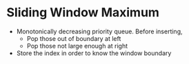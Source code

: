 # Sliding Window Maximum

* Monotonically decreasing priority queue. Before inserting,
  * Pop those out of boundary at left
  * Pop those not large enough at right
* Store the index in order to know the window boundary
